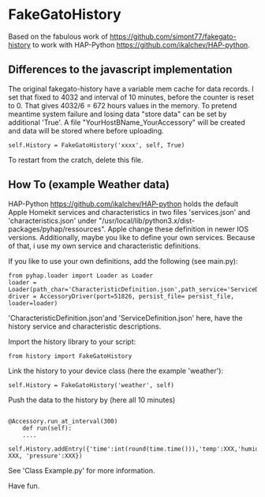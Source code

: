 # FakeGatoHistory

Based on the fabulous work of <https://github.com/simont77/fakegato-history> to work with HAP-Python <https://github.com/ikalchev/HAP-python>.

## Differences to the javascript implementation

The original fakegato-history have a variable mem cache for data records. I set that fixed to 4032 and interval of 10 minutes, before the counter is reset to 0. That gives 4032/6 = 672 hours values in the memory.
To pretend meantime system failure and losing data "store data" can be set by additional 'True'.
A file "YourHostBName_YourAccessory" will be created and data will be stored where before uploading.

```
self.History = FakeGatoHistory('xxxx', self, True)
```
To restart from the cratch, delete this file.

## How To (example Weather data)

HAP-Python <https://github.com/ikalchev/HAP-python> holds the default Apple Homekit services and characteristics in two files 'services.json' and 'characteristics.json' under "/usr/local/lib/python3.x/dist-packages/pyhap/ressources". Apple change these definition in newer IOS versions. Additionally, maybe you like to define your own services. Because of that, i use my own service and characteristic definitions.

If you like to use your own definitions, add the following (see main.py):

```#!/usr/bin/env python3
from pyhap.loader import Loader as Loader
loader = Loader(path_char='CharacteristicDefinition.json',path_service='ServiceDefinition.json')
driver = AccessoryDriver(port=51826, persist_file= persist_file, loader=loader)

```

'CharacteristicDefinition.json'and 'ServiceDefinition.json' here, have the history service and characteristic descriptions.

Import the history library to your script:

```#!/usr/bin/env python3
from history import FakeGatoHistory
```

Link the history to your device class (here the example 'weather'):

```#!/usr/bin/env python3
self.History = FakeGatoHistory('weather', self)
```

Push the data to the history by (here all 10 minutes)

```#!/usr/bin/env python3

@Accessory.run_at_interval(300)
    def run(self):
    ....
    self.History.addEntry({'time':int(round(time.time())),'temp':XXX,'humidity': XXX, 'pressure':XXX})
```

See 'Class Example.py' for more information. 

Have fun.
